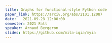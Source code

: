 ```yaml
---
title: Graphs for functional-style Python code
paper_link: https://arxiv.org/abs/2101.12087
date:   2021-09-28 12:00:00
semester: 2021 Fall
speaker: Arnaud Bergeron
slides: https://github.com/mila-iqia/myia
---
```

